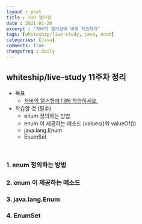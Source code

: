 ```yaml
---
layout : post 
title : 자바 열거형
date : 2021-01-26 
excerpt : "자바의 열거형에 대해 학습하기"
tags: [whiteship/live-study, java, enum]
categories: [Java]
comments: true 
changefreq : daily
---
```


## whiteship/live-study 11주차 정리
- 목표
    - [자바의 열거형에 대해 학습하세요.](https://github.com/whiteship/live-study/issues/11)
- 학습할 것 (필수)
    - enum 정의하는 방법 
    - enum 이 제공하는 메소드 (values()와 valueOf())
    - java.lang.Enum
    - EnumSet

<br>

### 1. enum 정의하는 방법
### 2. enum 이 제공하는 메소드
### 3. java.lang.Enum
### 4. EnumSet
